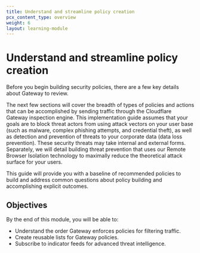 ```yaml
---
title: Understand and streamline policy creation
pcx_content_type: overview
weight: 6
layout: learning-module
---
```


# Understand and streamline policy creation

Before you begin building security policies, there are a few key details about Gateway to review.

The next few sections will cover the breadth of types of policies and actions that can be accomplished by sending traffic through the Cloudflare Gateway inspection engine. This implementation guide assumes that your goals are to block threat actors from using attack vectors on your user base (such as malware, complex phishing attempts, and credential theft), as well as detection and prevention of threats to your corporate data (data loss prevention). These security threats may take internal and external forms. Separately, we will detail building threat prevention that uses our Remote Browser Isolation technology to maximally reduce the theoretical attack surface for your users.

This guide will provide you with a baseline of recommended policies to build and address common questions about policy building and accomplishing explicit outcomes.

## Objectives

By the end of this module, you will be able to:

- Understand the order Gateway enforces policies for filtering traffic.
- Create reusable lists for Gateway policies.
- Subscribe to indicator feeds for advanced threat intelligence.

